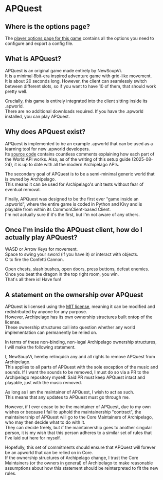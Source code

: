 # APQuest

## Where is the options page?

The [player options page for this game](../player-options) contains all the options you need to configure and export a
config file.

## What is APQuest?

APQuest is an original game made entirely by NewSoupVi.  
It is a minimal 8bit-era inspired adventure game with grid-like movement.  
It is about 20 seconds long. However, the client can seamlessly switch between different slots, so if you want to have 10 of them, that should work pretty well.

Crucially, this game is entirely integrated into the client sitting inside its .apworld.  
There are no additional downloads required. If you have the .apworld installed, you can play APQuest.

## Why does APQuest exist?

APQuest is implemented to be an example .apworld that can be used as a learning tool for new .apworld developers.  
Its [source code](https://github.com/NewSoupVi/Archipelago/tree/apquest/worlds/apquest)
contains countless comments explaining how each part of the World API works.
Also, as of the writing of this setup guide (2025-08-24), it is up to date with all the modern Archipelago APIs.

The secondary goal of APQuest is to be a semi-minimal generic world that is owned by Archipelago.  
This means it can be used for Archipelago's unit tests without fear of eventual removal.

Finally, APQuest was designed to be the first ever "game inside an .apworld",
where the entire game is coded in Python and Kivy and is playable from within its CommonClient-based Client.  
I'm not actually sure if it's the first, but I'm not aware of any others.

## Once I'm inside the APQuest client, how do I actually play APQuest?

WASD or Arrow Keys for movement.  
Space to swing your sword (if you have it) or interact with objects.  
C to fire the Confetti Cannon.

Open chests, slash bushes, open doors, press buttons, defeat enemies.  
Once you beat the dragon in the top right room, you win.  
That's all there is! Have fun!

## A statement on the ownership over APQuest

APQuest is licensed using the [MIT license](https://opensource.org/license/mit),
meaning it can be modified and redistributed by anyone for any purpose.  
However, Archipelago has its own ownership structures built ontop of the license.  
These ownership structures call into question whether any world implementation can permanently be relied on.

In terms of these non-binding, non-legal Archipelago ownership structures, I will make the following statement.

I, NewSoupVi, hereby relinquish any and all rights to remove APQuest from Archipelago.  
This applies to all parts of APQuest with the sole exception of the music and sounds.
If I want the sounds to be removed, I must do so via a PR to the Archipelago repository myself.
Said PR must keep APQuest intact and playable, just with the music removed.

As long as I am the maintainer of APQuest, I wish to act as such.  
This means that any updates to APQuest must go through me.

However, if I ever cease to be the maintainer of APQuest,
due to my own wishes or because I fail to uphold the maintainership "contract",
the maintainership of APQuest will go to the Core Maintainers of Archipelago, who may then decide what to do with it.  
They can decide freely, but if the maintainership goes to another singular person,
it is my wish that this person adheres to a similar set of rules that I've laid out here for myself.

Hopefully, this set of commitments should ensure that APQuest will forever be an apworld that can be relied on in Core.  
If the ownership structures of Archipelago change,
I trust the Core Maintainers (or the owners in general) of Archipelago to make reasonable assumptions
about how this statement should be reinterpreted to fit the new rules.
